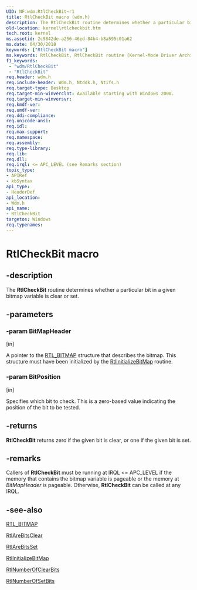 ```yaml
---
UID: NF:wdm.RtlCheckBit~r1
title: RtlCheckBit macro (wdm.h)
description: The RtlCheckBit routine determines whether a particular bit in a given bitmap variable is clear or set.
old-location: kernel\rtlcheckbit.htm
tech.root: kernel
ms.assetid: 2c9842de-a256-46ed-84b4-b8a595c01a62
ms.date: 04/30/2018
keywords: ["RtlCheckBit macro"]
ms.keywords: RtlCheckBit, RtlCheckBit routine [Kernel-Mode Driver Architecture], k109_1f4676c1-d031-4a2c-8d74-afa9d3a0ed10.xml, kernel.rtlcheckbit, wdm/RtlCheckBit
f1_keywords:
 - "wdm/RtlCheckBit"
 - "RtlCheckBit"
req.header: wdm.h
req.include-header: Wdm.h, Ntddk.h, Ntifs.h
req.target-type: Desktop
req.target-min-winverclnt: Available starting with Windows 2000.
req.target-min-winversvr: 
req.kmdf-ver: 
req.umdf-ver: 
req.ddi-compliance: 
req.unicode-ansi: 
req.idl: 
req.max-support: 
req.namespace: 
req.assembly: 
req.type-library: 
req.lib: 
req.dll: 
req.irql: <= APC_LEVEL (see Remarks section)
topic_type:
- APIRef
- kbSyntax
api_type:
- HeaderDef
api_location:
- Wdm.h
api_name:
- RtlCheckBit
targetos: Windows
req.typenames: 
---
```


# RtlCheckBit macro


## -description


The <b>RtlCheckBit</b> routine determines whether a particular bit in a given bitmap variable is clear or set. 



## -parameters

### -param BitMapHeader

[in]

A pointer to the <a href="https://docs.microsoft.com/windows-hardware/drivers/kernel/eprocess">RTL_BITMAP</a> structure that describes the bitmap. This structure must have been initialized by the <a href="https://docs.microsoft.com/windows-hardware/drivers/ddi/wdm/nf-wdm-rtlinitializebitmap">RtlInitializeBitMap</a> routine. 


### -param BitPosition

[in]

Specifies which bit to check. This is a zero-based value indicating the position of the bit to be tested. 

## -returns

**RtlCheckBit** returns zero if the given bit is clear, or one if the given bit is set.

## -remarks



Callers of <b>RtlCheckBit</b> must be running at IRQL <= APC_LEVEL if the memory that contains the bitmap variable is pageable or the memory at <i>BitMapHeader</i> is pageable. Otherwise, <b>RtlCheckBit</b> can be called at any IRQL.




## -see-also




<a href="https://docs.microsoft.com/windows-hardware/drivers/kernel/eprocess">RTL_BITMAP</a>



<a href="https://docs.microsoft.com/windows-hardware/drivers/ddi/wdm/nf-wdm-rtlarebitsclear">RtlAreBitsClear</a>



<a href="https://docs.microsoft.com/windows-hardware/drivers/ddi/wdm/nf-wdm-rtlarebitsset">RtlAreBitsSet</a>



<a href="https://docs.microsoft.com/windows-hardware/drivers/ddi/wdm/nf-wdm-rtlinitializebitmap">RtlInitializeBitMap</a>



<a href="https://docs.microsoft.com/windows-hardware/drivers/ddi/wdm/nf-wdm-rtlnumberofclearbits">RtlNumberOfClearBits</a>



<a href="https://docs.microsoft.com/windows-hardware/drivers/ddi/wdm/nf-wdm-rtlnumberofsetbits">RtlNumberOfSetBits</a>
 

 

